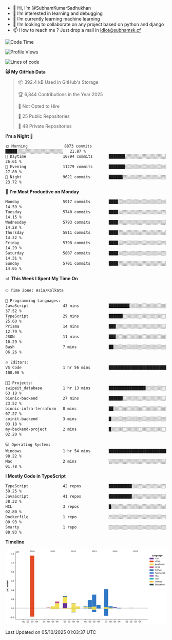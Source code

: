 - 👋 Hi, I’m @SubhamKumarSadhukhan
- 👀 I’m interested in learning and debugging
- 🌱 I’m currently learning machine learning
- 💞️ I’m looking to collaborate on any project based on python and django
- 📫 How to reach me ?
      Just drop a mail in idiot@subhamsk.cf

<!---
SubhamKumarSadhukhan/SubhamKumarSadhukhan is a ✨ special ✨ repository because its `README.md` (this file) appears on your GitHub profile.
You can click the Preview link to take a look at your changes.
--->


<!--START_SECTION:waka-->
![Code Time](http://img.shields.io/badge/Code%20Time-3%2C088%20hrs%2050%20mins-blue)

![Profile Views](http://img.shields.io/badge/Profile%20Views-0-blue)

![Lines of code](https://img.shields.io/badge/From%20Hello%20World%20I%27ve%20Written-2.8%20million%20lines%20of%20code-blue)

**🐱 My GitHub Data** 

> 📦 392.4 kB Used in GitHub's Storage 
 > 
> 🏆 6,844 Contributions in the Year 2025
 > 
> 🚫 Not Opted to Hire
 > 
> 📜 25 Public Repositories 
 > 
> 🔑 48 Private Repositories 
 > 
**I'm a Night 🦉** 

```text
🌞 Morning                8873 commits        █████░░░░░░░░░░░░░░░░░░░░   21.87 % 
🌆 Daytime                10794 commits       ███████░░░░░░░░░░░░░░░░░░   26.61 % 
🌃 Evening                11279 commits       ███████░░░░░░░░░░░░░░░░░░   27.80 % 
🌙 Night                  9621 commits        ██████░░░░░░░░░░░░░░░░░░░   23.72 % 
```
📅 **I'm Most Productive on Monday** 

```text
Monday                   5917 commits        ████░░░░░░░░░░░░░░░░░░░░░   14.59 % 
Tuesday                  5740 commits        ████░░░░░░░░░░░░░░░░░░░░░   14.15 % 
Wednesday                5793 commits        ████░░░░░░░░░░░░░░░░░░░░░   14.28 % 
Thursday                 5811 commits        ████░░░░░░░░░░░░░░░░░░░░░   14.32 % 
Friday                   5798 commits        ████░░░░░░░░░░░░░░░░░░░░░   14.29 % 
Saturday                 5807 commits        ████░░░░░░░░░░░░░░░░░░░░░   14.31 % 
Sunday                   5701 commits        ████░░░░░░░░░░░░░░░░░░░░░   14.05 % 
```


📊 **This Week I Spent My Time On** 

```text
🕑︎ Time Zone: Asia/Kolkata

💬 Programming Languages: 
JavaScript               43 mins             █████████░░░░░░░░░░░░░░░░   37.52 % 
TypeScript               29 mins             ██████░░░░░░░░░░░░░░░░░░░   25.60 % 
Prisma                   14 mins             ███░░░░░░░░░░░░░░░░░░░░░░   12.79 % 
JSON                     11 mins             ███░░░░░░░░░░░░░░░░░░░░░░   10.29 % 
Bash                     7 mins              ██░░░░░░░░░░░░░░░░░░░░░░░   06.26 % 

🔥 Editors: 
VS Code                  1 hr 56 mins        █████████████████████████   100.00 % 

🐱‍💻 Projects: 
swipeit_database         1 hr 13 mins        ████████████████░░░░░░░░░   63.18 % 
bionic-backend           27 mins             ██████░░░░░░░░░░░░░░░░░░░   23.52 % 
bionic-infra-terraform   8 mins              ██░░░░░░░░░░░░░░░░░░░░░░░   07.27 % 
coinit-backend           3 mins              █░░░░░░░░░░░░░░░░░░░░░░░░   03.18 % 
my-backend-project       2 mins              █░░░░░░░░░░░░░░░░░░░░░░░░   02.20 % 

💻 Operating System: 
Windows                  1 hr 54 mins        █████████████████████████   98.22 % 
Mac                      2 mins              ░░░░░░░░░░░░░░░░░░░░░░░░░   01.78 % 
```

**I Mostly Code in TypeScript** 

```text
TypeScript               42 repos            ██████████░░░░░░░░░░░░░░░   39.25 % 
JavaScript               41 repos            ██████████░░░░░░░░░░░░░░░   38.32 % 
HCL                      3 repos             █░░░░░░░░░░░░░░░░░░░░░░░░   02.80 % 
Dockerfile               1 repo              ░░░░░░░░░░░░░░░░░░░░░░░░░   00.93 % 
Smarty                   1 repo              ░░░░░░░░░░░░░░░░░░░░░░░░░   00.93 % 
```



**Timeline**

![Lines of Code chart](https://raw.githubusercontent.com/SubhamKumarSadhukhan/SubhamKumarSadhukhan/main/assets/bar_graph.png)


 Last Updated on 05/10/2025 01:03:37 UTC
<!--END_SECTION:waka-->
